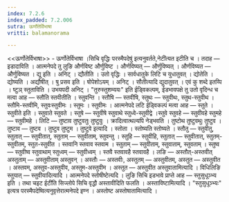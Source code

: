 ```yaml
---
index: 7.2.6
index_padded: 7.2.006
sutra: ऊर्णोतेर्विभाषा
vritti: balamanorama

---
```

<<ऊर्णोतेर्विभाषा>> - ऊर्णोतेर्विभाषा ।सिचि वृद्धिः परस्मैपदेषु॑ इत्यनुवर्तते,नेटी॑त्यत इटीति च । तदाह — इडादाविति । आत्मनेपदे तु लुङि और्णविष्ट और्णुविष्ट । और्णविष्यत् — और्णुविष्यत् । और्णविष्यत — और्णुविष्यत । द्यु इति । अनिट् । द्यौतीति । उतो वृद्धिः । सार्वधातुके लिटि च युधातुवत् । द्योतेति । द्योष्यति । अद्यौषीत् । षु प्रसव इति । षोपेशोऽयम् । अनिट् । सौतीत्यादि द्युदातुवत् । एवं कु शब्दे इतय्पि । ष्टुञ् स्तुताविति । उभयपदी अनिट् । "तुरुस्तुशम्ययः" इति ईड्विकल्पम्, ईडभावपक्षे तु उतो वृदिन्ध च मत्वा आह —  स्तौति स्तवीतीति । स्तुवन्ति । स्तौषि — स्तवीषि, स्तुथः —  स्तुवीथः, स्तुथ-स्तुवीथ । स्तौमि-स्तवीमि, स्तुवःस्तुवीमः । स्तुमः । स्तुवीमः । आत्मनेपदे लटि ईड्विकल्पं मत्वा आह —  स्तुते । स्तुवीते इति । स्तुवाते स्तुवते । स्तुषे — स्तुवीषे स्तुवाथे स्तुध्वे-स्तुवीद्वे ।स्तुवे स्तुवहे — स्तुवीवहे स्तुमहे — स्तुवीमहे । लिटि — तुष्टाव तुष्टुवतुः तुष्टुवुः । क्रादित्वात्थल्यपि नेड्भवति । तुष्टोथ तुष्टुवथुः तुष्टुव । तुष्टाव — तुष्टव । तुष्टुव तुष्टुम । तुष्टुवे इत्यादि । स्तोता । स्तोष्यति स्तोष्यते । स्तौतु —  स्तुवीतु, स्तुतात् —  स्तुवीतात्, स्तुताम् — स्तुवीताम्, स्तुवन्तु । स्तुहि — स्तुवीहि, स्तुतात् — स्तुवीतात्, स्तुतम्-स्तुवीतम्, स्तुत-स्तुवीत । स्तवानि स्तवाव स्तवाम । स्तुताम् — स्तुवीताम्, स्तुवाताम्, स्तुवताम् । स्तुष्व — स्तुवीष्व स्तुवाथाम् स्तुध्वम् — स्तुवीध्वम् । स्तवै स्तवावहै स्तवावहै । लङि — अस्तौत्-अस्तवीत् अस्तुताम् —  अस्तुवीताम् अस्तुवन् । अस्तौः —  अस्तवीः, अस्तुतम् —  अस्तुवीतम्, अस्तुत — अस्तुवीत । अस्तवम्, अस्तुव-अस्तुवीव, अस्तुम-अस्तुवीम । अस्तुत —  अस्तुवीत अस्तुवातामित्यादि । विधिलिङि स्तुयात् — स्तुवीयादित्यादि । आत्मनेपदे स्तोषीष्टेत्यदि । लुङि सिचि इडभावे प्राप्ते आह —  स्तुसुधूञ्भ्य इति । तथा चइट ईटी॑ति सिज्लोपे सिचि वृद्धौ अस्तावीदिति फलति । अस्ताविष्टामित्यादि । "स्तुसुधूञ्भ्यः" इत्यत्र परस्मैपदेष्वित्यनुवृत्तेरात्मनेपदे इण्न । अस्तोष्ट अस्तोषातामित्यादि ।